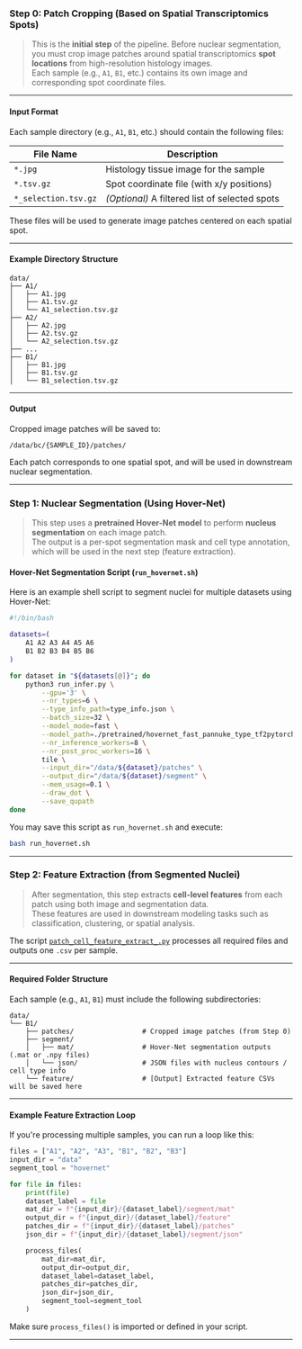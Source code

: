 ###  Step 0: Patch Cropping (Based on Spatial Transcriptomics Spots)

> This is the **initial step** of the pipeline. Before nuclear segmentation, you must crop image patches around spatial transcriptomics **spot locations** from high-resolution histology images.  
> Each sample (e.g., `A1`, `B1`, etc.) contains its own image and corresponding spot coordinate files.

---

####  Input Format

Each sample directory (e.g., `A1`, `B1`, etc.) should contain the following files:

| File Name                  | Description                                      |
|----------------------------|--------------------------------------------------|
| `*.jpg`                   | Histology tissue image for the sample            |
| `*.tsv.gz`                | Spot coordinate file (with x/y positions)        |
| `*_selection.tsv.gz`      | *(Optional)* A filtered list of selected spots   |

These files will be used to generate image patches centered on each spatial spot.

---

#### Example Directory Structure

```
data/
├── A1/
│   ├── A1.jpg
│   ├── A1.tsv.gz
│   └── A1_selection.tsv.gz
├── A2/
│   ├── A2.jpg
│   ├── A2.tsv.gz
│   └── A2_selection.tsv.gz
├── ...
├── B1/
│   ├── B1.jpg
│   ├── B1.tsv.gz
│   └── B1_selection.tsv.gz
```

---

####  Output

Cropped image patches will be saved to:

```
/data/bc/{SAMPLE_ID}/patches/
```

Each patch corresponds to one spatial spot, and will be used in downstream nuclear segmentation.

---


###  Step 1: Nuclear Segmentation (Using Hover-Net)

> This step uses a **pretrained Hover-Net model** to perform **nucleus segmentation** on each image patch.  
> The output is a per-spot segmentation mask and cell type annotation, which will be used in the next step (feature extraction).


#### Hover-Net Segmentation Script (`run_hovernet.sh`)

Here is an example shell script to segment nuclei for multiple datasets using Hover-Net:

```bash
#!/bin/bash

datasets=(
    A1 A2 A3 A4 A5 A6
    B1 B2 B3 B4 B5 B6
)

for dataset in "${datasets[@]}"; do
    python3 run_infer.py \
        --gpu='3' \
        --nr_types=6 \
        --type_info_path=type_info.json \
        --batch_size=32 \
        --model_mode=fast \
        --model_path=./pretrained/hovernet_fast_pannuke_type_tf2pytorch.tar \
        --nr_inference_workers=8 \
        --nr_post_proc_workers=16 \
        tile \
        --input_dir="/data/${dataset}/patches" \
        --output_dir="/data/${dataset}/segment" \
        --mem_usage=0.1 \
        --draw_dot \
        --save_qupath
done
```

You may save this script as `run_hovernet.sh` and execute:

```bash
bash run_hovernet.sh
```

---


###  Step 2: Feature Extraction (from Segmented Nuclei)

> After segmentation, this step extracts **cell-level features** from each patch using both image and segmentation data.  
> These features are used in downstream modeling tasks such as classification, clustering, or spatial analysis.

The script [`patch_cell_feature_extract_.py`](preprocess/patch_cell_feature_extract_.py) processes all required files and outputs one `.csv` per sample.

---

####  Required Folder Structure

Each sample (e.g., `A1`, `B1`) must include the following subdirectories:

```
data/
└── B1/
    ├── patches/                 # Cropped image patches (from Step 0)
    ├── segment/
    │   ├── mat/                 # Hover-Net segmentation outputs (.mat or .npy files)
    │   └── json/                # JSON files with nucleus contours / cell type info
    └── feature/                 # [Output] Extracted feature CSVs will be saved here
```

---

####  Example Feature Extraction Loop

If you're processing multiple samples, you can run a loop like this:

```python
files = ["A1", "A2", "A3", "B1", "B2", "B3"]
input_dir = "data"
segment_tool = "hovernet"

for file in files:
    print(file)
    dataset_label = file
    mat_dir = f"{input_dir}/{dataset_label}/segment/mat"
    output_dir = f"{input_dir}/{dataset_label}/feature"
    patches_dir = f"{input_dir}/{dataset_label}/patches"
    json_dir = f"{input_dir}/{dataset_label}/segment/json"

    process_files(
        mat_dir=mat_dir,
        output_dir=output_dir,
        dataset_label=dataset_label,
        patches_dir=patches_dir,
        json_dir=json_dir,
        segment_tool=segment_tool
    )
```

Make sure `process_files()` is imported or defined in your script.

---



